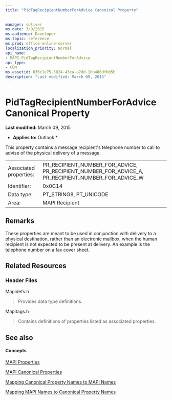 ```yaml
---
title: "PidTagRecipientNumberForAdvice Canonical Property"
 
 
manager: soliver
ms.date: 3/9/2015
ms.audience: Developer
ms.topic: reference
ms.prod: office-online-server
localization_priority: Normal
api_name:
- MAPI.PidTagRecipientNumberForAdvice
api_type:
- COM
ms.assetid: 636c1e75-3024-43ca-a7dd-1bb480dfbb5b
description: "Last modified: March 09, 2015"
---
```


# PidTagRecipientNumberForAdvice Canonical Property

 **Last modified:** March 09, 2015 
  
 * **Applies to:** Outlook * 
  
This property contains a message recipient's telephone number to call to advise of the physical delivery of a message.
  
|||
|:-----|:-----|
|Associated properties:  <br/> |PR_RECIPIENT_NUMBER_FOR_ADVICE, PR_RECIPIENT_NUMBER_FOR_ADVICE_A, PR_RECIPIENT_NUMBER_FOR_ADVICE_W  <br/> |
|Identifier:  <br/> |0x0C14  <br/> |
|Data type:  <br/> |PT_STRING8, PT_UNICODE  <br/> |
|Area:  <br/> |MAPI Recipient  <br/> |
   
## Remarks

These properties are meant to be used in conjunction with delivery to a physical destination, rather than an electronic mailbox, when the human recipient is not expected to be present at delivery. An example is the telephone number on a fax cover sheet.
  
## Related Resources

### Header Files

Mapidefs.h
  
> Provides data type definitions.
    
Mapitags.h
  
> Contains definitions of properties listed as associated properties.
    
## See also

#### Concepts

[MAPI Properties](mapi-properties.md)
  
[MAPI Canonical Properties](mapi-canonical-properties.md)
  
[Mapping Canonical Property Names to MAPI Names](mapping-canonical-property-names-to-mapi-names.md)
  
[Mapping MAPI Names to Canonical Property Names](mapping-mapi-names-to-canonical-property-names.md)

